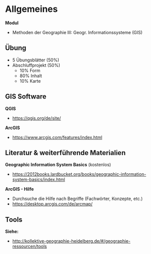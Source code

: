 # Allgemeines

**Modul**
- Methoden der Geographie III: Geogr. Informationssysteme (GIS)


## Übung

- 5 Übungsblätter (50%)
- Abschluffprojekt (50%)
    - 10% Form
    - 80% Inhalt
    - 10% Karte


## GIS Software

**QGIS**
- https://qgis.org/de/site/

**ArcGIS**
- https://www.arcgis.com/features/index.html


## Literatur & weiterführende Materialien

**Geographic Information System Basics** (kostenlos)
- https://2012books.lardbucket.org/books/geographic-information-system-basics/index.html

**ArcGIS - Hilfe**
- Durchsuche die Hilfe nach Begriffe (Fachwörter, Konzepte, etc.)
- https://desktop.arcgis.com/de/arcmap/


## Tools

**Siehe:**
- http://kollektive-geographie-heidelberg.de/#/geographie-ressourcen/tools
